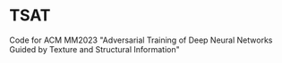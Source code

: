 # TSAT
Code for ACM MM2023 "Adversarial Training of Deep Neural Networks Guided by Texture and Structural Information"
